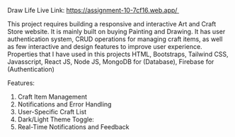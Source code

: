 Draw Life Live Link: https://assignment-10-7cf16.web.app/ 


This project requires building a responsive and interactive Art and Craft Store website. It is mainly built on buying Painting and Drawing. It has user authentication system, CRUD operations for managing craft items, as well as few interactive and design features to improve user experience.
Properties that I have used in this projects HTML, Bootstraps, Tailwind CSS, Javasscript, React JS, Node JS, MongoDB for (Database), Firebase for (Authentication)

Features:
1. Craft Item Management
2. Notifications and Error Handling
3. User-Specific Craft List
4. Dark/Light Theme Toggle:
5. Real-Time Notifications and Feedback

